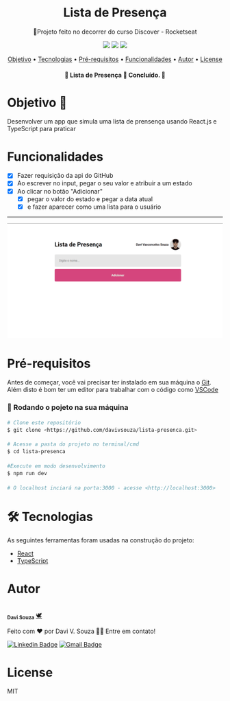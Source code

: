 <h1 align="center">Lista de Presença</h1>
<p align="center">🚀Projeto feito no decorrer do curso Discover - Rocketseat</p>

<div align="center">
  <img  src="https://img.shields.io/github/issues/davivsouza/lista-presenca"/>
  <img  src="https://img.shields.io/github/forks/davivsouza/lista-presenca"/>
  <img  src="https://img.shields.io/github/stars/davivsouza/lista-presenca"/>
</div>

<p align="center">
 <a href="#objetivo">Objetivo</a> •
 <a href="#tecnologias">Tecnologias</a> • 
 <a href="#pre-req">Pré-requisitos</a> • 
 <a href="#funcionalidades">Funcionalidades</a> • 
 <a href="#autor">Autor</a> • 
 <a href="#license">License</a>
</p>
<h4 align="center"> 
	🚧  Lista de Presença  🚀 Concluído.  🚧
</h4>

<h1 id="objetivo">Objetivo 🎯</h1>

<p>Desenvolver um app que simula uma lista de prensença usando React.js e TypeScript para praticar</p>

<h1 id="funcionalidades">Funcionalidades</h1>

- [x] Fazer requisição da api do GitHub
- [x] Ao escrever no input, pegar o seu valor e atribuir a um estado
- [x] Ao clicar no botão "Adicionar"
  - [x] pegar o valor do estado e pegar a data atual
  - [x] e fazer aparecer como uma lista para o usuário

<hr>

<div align="center">
  <img  width="auto" height="auto" src="./github/lista-presenca.gif"/>
</div>

<h1 id="pre-req">Pré-requisitos</h1>

Antes de começar, você vai precisar ter instalado em sua máquina o
[Git](https://git-scm.com). Além disto é bom ter um editor para trabalhar com o código como [VSCode](https://code.visualstudio.com/)

### 🎲 Rodando o pojeto na sua máquina

```bash
# Clone este repositório
$ git clone <https://github.com/davivsouza/lista-presenca.git>

# Acesse a pasta do projeto no terminal/cmd
$ cd lista-presenca

#Execute em modo desenvolvimento
$ npm run dev

# O localhost inciará na porta:3000 - acesse <http://localhost:3000>

```

<h1 id="tecnologias">🛠 Tecnologias</h1>

As seguintes ferramentas foram usadas na construção do projeto:

- [React](https://pt-br.reactjs.org/)
- [TypeScript](https://www.typescriptlang.org/)

<h1 id="autor">Autor</h1>

<a href="https://github.com/davivsouza/">
 <img style="border-radius: 50%;" src="https://media-exp1.licdn.com/dms/image/C4E03AQGLZpA0YGZtCg/profile-displayphoto-shrink_200_200/0/1649967368945?e=1655942400&v=beta&t=aleGZbV_ZmechChGAZW0g4iiaZsuuP0Dkd03mtoggfo" width="100px;" alt=""/>
 <br />
 <sub><b>Davi Souza</b></sub></a> <a href="https://github.com/davivsouza/" title="Davi V. Souza">🕊</a>

Feito com ❤️ por Davi V. Souza 👋🏽 Entre em contato!

[![Linkedin Badge](https://img.shields.io/badge/-Davi-blue?style=flat-square&logo=Linkedin&logoColor=white&link=https://www.linkedin.com/in/davi-vasconcelos-souza-236170234/)](https://www.linkedin.com/in/davi-vasconcelos-souza-236170234/)
[![Gmail Badge](https://img.shields.io/badge/-davivasconcelossouza21@gmail.com-c14438?style=flat-square&logo=Gmail&logoColor=white&link=mailto:davivasconcelossouza21@gmail.com)](mailto:davivasconcelossouza21@gmail.com)

<h1 id="license">License</h1>
MIT
